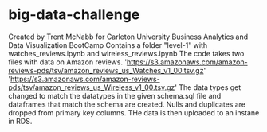 # big-data-challenge
Created by Trent McNabb for Carleton University Business Analytics and Data Visualization BootCamp
Contains a folder "level-1" with watches_reviews.ipynb and wireless_reviews.ipynb
The code takes two files with data on Amazon reviews.
'https://s3.amazonaws.com/amazon-reviews-pds/tsv/amazon_reviews_us_Watches_v1_00.tsv.gz'
'https://s3.amazonaws.com/amazon-reviews-pds/tsv/amazon_reviews_us_Wireless_v1_00.tsv.gz'
The data types get changed to match the datatypes in the given schema.sql file and dataframes that match the schema are created. Nulls and duplicates are dropped from primary key columns. THe data is then uploaded to an instane in RDS.